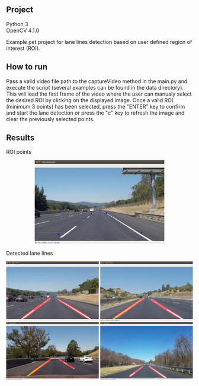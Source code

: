 ## Project
Python 3 <br>
OpenCV 4.1.0

Example pet project for lane lines detection based on user defined region of interest (ROI). 

## How to run
Pass a valid video file path to the captureVideo method in the main.py and execute the script (several examples can be found in the data directory). This will load the first frame of the video where the user can manualy select the desired ROI by clicking on the displayed image. Once a valid ROI (minimum 3 points) has been selected, press the "ENTER" key to confirm and start the lane detection or press the "c" key to refresh the image and clear the previously selected points.    
## Results
ROI points

<p align="center">
  <img src="https://raw.githubusercontent.com/sumejko92/lane_lines_detector/master/results/ROI_points.png" width="350" /> 
</p>

Detected lane lines

<img src="https://raw.githubusercontent.com/sumejko92/lane_lines_detector/master/results/Lane1.png" width="250" /> <img src="https://raw.githubusercontent.com/sumejko92/lane_lines_detector/master/results/Lane2.png" width="250" /> <br>
<img src="https://raw.githubusercontent.com/sumejko92/lane_lines_detector/master/results/Lane3.png" width="250" /> <img src="https://raw.githubusercontent.com/sumejko92/lane_lines_detector/master/results/Lane4.png" width="250" />

